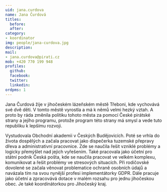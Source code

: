```yaml
---
uid: jana.curdova
name: Jana Čurdová
titles:
  before: 
  after:
category:
- koordinator
img: people/jana-curdova.jpg
description: 
mail:
- jana.curdova@pirati.cz
mob: +420 770 199 948
profiles:
  github:
  facebook:				
  twitter:
  linkedin:
ordpms: 1 
---
```

Jana Čurdová žije v jihočeském lázeňském městě Třeboni, kde vychovává své dvě děti. V tomto městě vyrostla a má k němů velmi hezký vztah. A proto by ráda změnila politiku tohoto města za pomocí České pirátské strany a jejího programu, protože program této strany má smysl a vede tuto republiku k lepšímu rozvoji.

Vystudovala Obchodní akademii v Českých Budějovicích. Poté se vrhla do života dospělých a začala pracovat jako dispečerka tuzemské přepravy dřeva a administrativní pracovnice. Zde se naučila řešit vzniklé problémy a logicky přemýšlet nad jejich vyřešením. Také pracovala jako účetní pro státní podnik Česká pošta, kde se naučila pracovat ve velkém komplexu, komunikovat a řešit problémy ve stresových situacích. Při rodičovské dovolené se začala věnovat problematice ochraně osobních údajů a navázala tím na svou nynější profesi implementátorky GDPR. Dále pracuje jako účetní a zpracovává dotace v malém rozsahu pro jednu jihočeskou obec. Je také koordinátorkou pro Jihočeský kraj.
